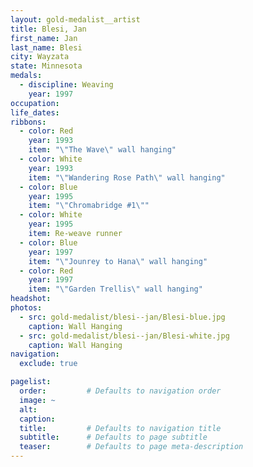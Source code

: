 ```yaml
---
layout: gold-medalist__artist
title: Blesi, Jan
first_name: Jan
last_name: Blesi
city: Wayzata
state: Minnesota
medals: 
  - discipline: Weaving
    year: 1997
occupation:
life_dates:
ribbons:
  - color: Red
    year: 1993
    item: "\"The Wave\" wall hanging"
  - color: White
    year: 1993
    item: "\"Wandering Rose Path\" wall hanging"
  - color: Blue
    year: 1995
    item: "\"Chromabridge #1\""
  - color: White
    year: 1995
    item: Re-weave runner
  - color: Blue
    year: 1997
    item: "\"Jounrey to Hana\" wall hanging"
  - color: Red
    year: 1997
    item: "\"Garden Trellis\" wall hanging"
headshot:
photos:
  - src: gold-medalist/blesi--jan/Blesi-blue.jpg
    caption: Wall Hanging
  - src: gold-medalist/blesi--jan/Blesi-white.jpg
    caption: Wall Hanging
navigation:
  exclude: true

pagelist:
  order:         # Defaults to navigation order  
  image: ~
  alt:
  caption:
  title:         # Defaults to navigation title
  subtitle:      # Defaults to page subtitle
  teaser:        # Defaults to page meta-description  
---
```

